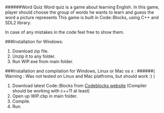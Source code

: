 ######Word Quiz
Word quiz is a game about learning English.
In this game, player should choose the group of words he wants to learn and guess the word a picture represents
This game is built in Code::Blocks, using C++ and SDL2 library.

In case of any mistakes in the code feel free to show them.

###Installation for Windows:
1. Download zip file.
2. Unzip it to any folder.
3. Run WIP.exe from main folder.


###Installation and compilation for Windows, Linux or Mac os x :
######( Warning : Was not tested on Linux and Mac platfroms, but should work :) )

1. Download latest Code::Blocks from [Codeblocks website](http://www.codeblocks.org/downloads) (Compiler should be working with c++11 at least)
2. Open up WIP.cbp in main folder.
3. Compile.
4. Run.
